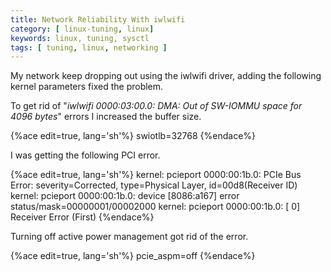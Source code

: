 ```yaml
---
title: Network Reliability With iwlwifi
category: [ linux-tuning, linux]
keywords: linux, tuning, sysctl
tags: [ tuning, linux, networking ]
---
```


My network keep dropping out using the iwlwifi driver, adding the following kernel parameters fixed the problem.

To get rid of "_iwlwifi 0000:03:00.0: DMA: Out of SW-IOMMU space for 4096 bytes_" errors I increased the buffer size.

{%ace edit=true, lang='sh'%}
swiotlb=32768
{%endace%}

I was getting the following PCI error.

{%ace edit=true, lang='sh'%}
kernel: pcieport 0000:00:1b.0: PCIe Bus Error: severity=Corrected, type=Physical Layer, id=00d8(Receiver ID)
kernel: pcieport 0000:00:1b.0:   device [8086:a167] error status/mask=00000001/00002000
kernel: pcieport 0000:00:1b.0:    [ 0] Receiver Error         (First)
{%endace%}

Turning off active power management got rid of the error.

{%ace edit=true, lang='sh'%}
pcie_aspm=off
{%endace%}
